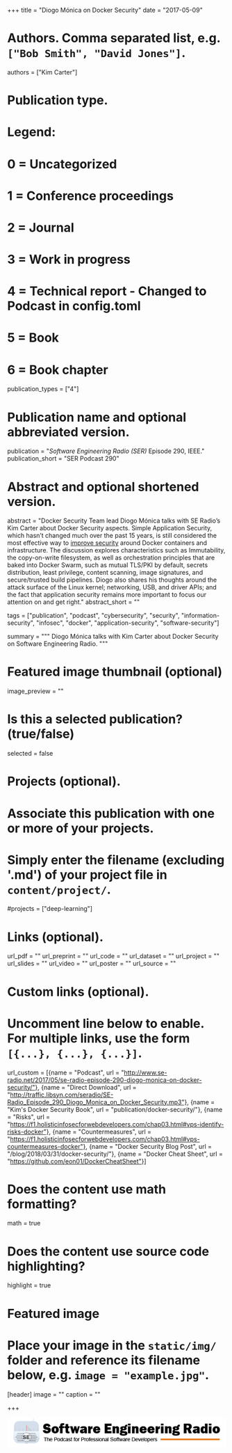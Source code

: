 +++
title = "Diogo Mónica on Docker Security"
date = "2017-05-09"

# Authors. Comma separated list, e.g. `["Bob Smith", "David Jones"]`.
authors = ["Kim Carter"]

# Publication type.
# Legend:
# 0 = Uncategorized
# 1 = Conference proceedings
# 2 = Journal
# 3 = Work in progress
# 4 = Technical report - Changed to Podcast in config.toml
# 5 = Book
# 6 = Book chapter
publication_types = ["4"]

# Publication name and optional abbreviated version.
publication = "*Software Engineering Radio (SER)* Episode 290, IEEE."
publication_short = "SER Podcast 290"

# Abstract and optional shortened version.
abstract = "Docker Security Team lead Diogo Mónica talks with SE Radio’s Kim Carter about Docker Security aspects. Simple Application Security, which hasn’t changed much over the past 15 years, is still considered the most effective way to [improve security](/publication/docker-security/) around Docker containers and infrastructure. The discussion explores characteristics such as Immutability, the copy-on-write filesystem, as well as orchestration principles that are baked into Docker Swarm, such as mutual TLS/PKI by default, secrets distribution, least privilege, content scanning, image signatures, and secure/trusted build pipelines. Diogo also shares his thoughts around the attack surface of the Linux kernel; networking, USB, and driver APIs; and the fact that application security remains more important to focus our attention on and get right."
abstract_short = ""

tags = ["publication", "podcast", "cybersecurity", "security", "information-security", "infosec", "docker", "application-security", "software-security"]

summary = """
Diogo Mónica talks with Kim Carter about Docker Security on Software Engineering Radio.
"""

# Featured image thumbnail (optional)
image_preview = ""

# Is this a selected publication? (true/false)
selected = false

# Projects (optional).
#   Associate this publication with one or more of your projects.
#   Simply enter the filename (excluding '.md') of your project file in `content/project/`.
#projects = ["deep-learning"]
 

# Links (optional).
url_pdf = ""
url_preprint = ""
url_code = ""
url_dataset = ""
url_project = ""
url_slides = ""
url_video = ""
url_poster = ""
url_source = ""

# Custom links (optional).
#   Uncomment line below to enable. For multiple links, use the form `[{...}, {...}, {...}]`.
url_custom = [{name = "Podcast", url = "http://www.se-radio.net/2017/05/se-radio-episode-290-diogo-monica-on-docker-security/"}, {name = "Direct Download", url = "http://traffic.libsyn.com/seradio/SE-Radio_Episode_290_Diogo_Monica_on_Docker_Security.mp3"}, {name = "Kim's Docker Security Book", url = "publication/docker-security/"}, {name = "Risks", url = "https://f1.holisticinfosecforwebdevelopers.com/chap03.html#vps-identify-risks-docker"}, {name = "Countermeasures", url = "https://f1.holisticinfosecforwebdevelopers.com/chap03.html#vps-countermeasures-docker"}, {name = "Docker Security Blog Post", url = "/blog/2018/03/31/docker-security/"}, {name = "Docker Cheat Sheet", url = "https://github.com/eon01/DockerCheatSheet"}]

# Does the content use math formatting?
math = true

# Does the content use source code highlighting?
highlight = true

# Featured image
# Place your image in the `static/img/` folder and reference its filename below, e.g. `image = "example.jpg"`.
[header]
image = ""
caption = ""

+++

[![Software Engineering Radio](/img/publication/se-radio-logo.png)](http://www.se-radio.net/team/kim-carter/)
